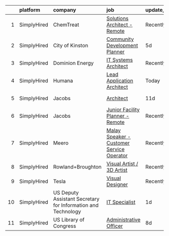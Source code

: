 

|    | platform    | company                                                      | job                                                                                                                                                    | update_time   | location           |
|---:|:------------|:-------------------------------------------------------------|:-------------------------------------------------------------------------------------------------------------------------------------------------------|:--------------|:-------------------|
|  1 | SimplyHired | ChemTreat                                                    | [Solutions Architect - Remote](https://www.simplyhired.com/job/4MdSSgH7Cal51j6ELq9plTDGEP0iC-cQ02bWRRBozx5vaWrlqRMrDg?q=visual+architect)              | Recently      | Glen Allen, VA     |
|  2 | SimplyHired | City of Kinston                                              | [Community Development Planner](https://www.simplyhired.com/job/wuMvPsuabGgn8qTSwvYe6hoGY7_1ml5K9l_MOPTqaOyo03-9tjC_eg?q=visual+architect)             | 5d            | Kinston, NC        |
|  3 | SimplyHired | Dominion Energy                                              | [IT Systems Architect](https://www.simplyhired.com/job/mdgqTarP_6cinTSf1JHVJv8gy3bLnIrqbh_Wpui9Y-lzcNlSw2kFgA?q=visual+architect)                      | Recently      | Richmond, VA       |
|  4 | SimplyHired | Humana                                                       | [Lead Application Architect](https://www.simplyhired.com/job/40OAu7Ya28peeBOtgZcAAHDu2TGaSW-2HV3cXXjEwfbJDEQx3KS9HA?q=visual+architect)                | Today         | Louisville, KY     |
|  5 | SimplyHired | Jacobs                                                       | [Architect](https://www.simplyhired.com/job/jrqnf_uCL4CXdTN1s34dRhoiSWKozrrU5n6AjM23Wj7LRrdfJyUGOA?q=visual+architect)                                 | 11d           | Hampton, VA        |
|  6 | SimplyHired | Jacobs                                                       | [Junior Facility Planner - Remote](https://www.simplyhired.com/job/wp0R7l0o_bGMM8baQQeaH6QsdWOZL9JowC2FCwpAzb4HWNrNa4IXeQ?q=visual+architect)          | Recently      | Atlanta, GA        |
|  7 | SimplyHired | Meero                                                        | [Malay Speaker - Customer Service Operator](https://www.simplyhired.com/job/xJxvBTNd8nqpV5hdEmhb3AUJI6V8aFSOX-6O42zZzysdTYOSMMKpTw?q=visual+architect) | Recently      | Remote             |
|  8 | SimplyHired | Rowland+Broughton                                            | [Visual Artist / 3D Artist](https://www.simplyhired.com/job/a6jc09FaT-WsTWRX4SZ9r250FnXzzVMgqyOB-q7qjxkVTn6ELeF_Pg?q=visual+architect)                 | Recently      | Denver, CO         |
|  9 | SimplyHired | Tesla                                                        | [Visual Designer](https://www.simplyhired.com/job/8xa7SsHkWQizRBz7HRMgc0sut82wRjL2HB4GxCDCe5d307YkKcUF3g?q=visual+architect)                           | Recently      | Hawthorne, CA      |
| 10 | SimplyHired | US Deputy Assistant Secretary for Information and Technology | [IT Specialist](https://www.simplyhired.com/job/-9vc83z_yf-SvSFHpqVhLIloS8d5JPi8wCG16rHUTgIOsJ20y9bAwg?q=visual+architect)                             | 1d            | Wallops Island, VA |
| 11 | SimplyHired | US Library of Congress                                       | [Administrative Officer](https://www.simplyhired.com/job/qpwjdD3hX3yWberRHMxdXV1eZwgrBDmLvlZmZEgsLpSnOMjG0ZTPXQ?q=visual+architect)                    | 8d            | Culpeper, VA       |